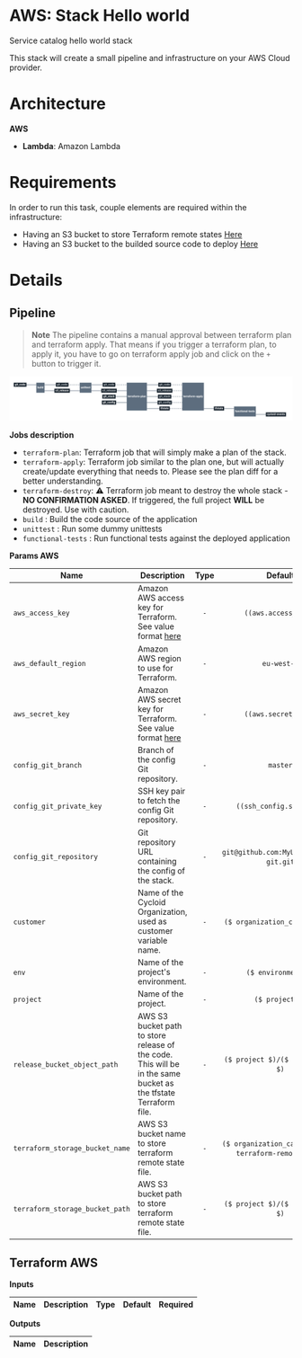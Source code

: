 # AWS: Stack Hello world

Service catalog hello world stack

This stack will create a small pipeline and infrastructure on your AWS Cloud provider.

# Architecture

**AWS**
  * **Lambda**: Amazon Lambda

# Requirements

In order to run this task, couple elements are required within the infrastructure:

  * Having an S3 bucket to store Terraform remote states [Here](https://docs.aws.amazon.com/quickstarts/latest/s3backup/step-1-create-bucket.html)
  * Having an S3 bucket to the builded source code to deploy [Here](https://docs.aws.amazon.com/quickstarts/latest/s3backup/step-1-create-bucket.html)

# Details

## Pipeline

> **Note** The pipeline contains a manual approval between terraform plan and terraform apply.
> That means if you trigger a terraform plan, to apply it, you have to go on terraform apply job
> and click on the `+` button to trigger it.

<img src="aws-pipeline.png" width="800">

**Jobs description**

  * `terraform-plan`: Terraform job that will simply make a plan of the stack.
  * `terraform-apply`: Terraform job similar to the plan one, but will actually create/update everything that needs to. Please see the plan diff for a better understanding.
  * `terraform-destroy`: :warning: Terraform job meant to destroy the whole stack - **NO CONFIRMATION ASKED**. If triggered, the full project **WILL** be destroyed. Use with caution.
  * `build` : Build the code source of the application
  * `unittest` : Run some dummy unittests
  * `functional-tests` : Run functional tests against the deployed application

**Params AWS**

|Name|Description|Type|Default|Required|
|---|---|:---:|:---:|:---:|
|`aws_access_key`|Amazon AWS access key for Terraform. See value format [here](https://docs.cycloid.io/advanced-guide/integrate-and-use-cycloid-credentials-manager.html#vault-in-the-pipeline)|`-`|`((aws.access_key))`|`True`|
|`aws_default_region`|Amazon AWS region to use for Terraform.|`-`|`eu-west-1`|`True`|
|`aws_secret_key`|Amazon AWS secret key for Terraform. See value format [here](https://docs.cycloid.io/advanced-guide/integrate-and-use-cycloid-credentials-manager.html#vault-in-the-pipeline)|`-`|`((aws.secret_key))`|`True`|
|`config_git_branch`|Branch of the config Git repository.|`-`|`master`|`True`|
|`config_git_private_key`|SSH key pair to fetch the config Git repository.|`-`|`((ssh_config.ssh_key))`|`True`|
|`config_git_repository`|Git repository URL containing the config of the stack.|`-`|`git@github.com:MyUser/config-git.git`|`True`|
|`customer`|Name of the Cycloid Organization, used as customer variable name.|`-`|`($ organization_canonical $)`|`True`|
|`env`|Name of the project's environment.|`-`|`($ environment $)`|`True`|
|`project`|Name of the project.|`-`|`($ project $)`|`True`|
|`release_bucket_object_path`|AWS S3 bucket path to store release of the code. This will be in the same bucket as the tfstate Terraform file.|`-`|`($ project $)/($ environment $)`|`True`|
|`terraform_storage_bucket_name`|AWS S3 bucket name to store terraform remote state file.|`-`|`($ organization_canonical $)-terraform-remote-state`|`True`|
|`terraform_storage_bucket_path`|AWS S3 bucket path to store terraform remote state file.|`-`|`($ project $)/($ environment $)`|`True`|

## Terraform AWS

**Inputs**

|Name|Description|Type|Default|Required|
|---|---|:---:|:---:|:---:|

**Outputs**

| Name | Description |
|------|-------------|
